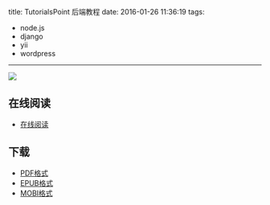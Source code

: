 title: TutorialsPoint 后端教程
date: 2016-01-26 11:36:19
tags:
  - node.js
  - django
  - yii
  - wordpress
---

![](https://ek8whxe.cloudimg.io/s/width/226/https://www.gitbook.com/cover/book/wizardforcel/tutorialspoint-backend.jpg?build=1452495789786&v=12.0.4)

<!--more-->

## 在线阅读 ##

+ [在线阅读](https://www.gitbook.com/book/wizardforcel/tutorialspoint-backend/details)

## 下载 ##

+ [PDF格式](https://www.gitbook.com/download/pdf/book/wizardforcel/tutorialspoint-backend)
+ [EPUB格式](https://www.gitbook.com/download/epub/book/wizardforcel/tutorialspoint-backend)
+ [MOBI格式](https://www.gitbook.com/download/mobi/book/wizardforcel/tutorialspoint-backend)